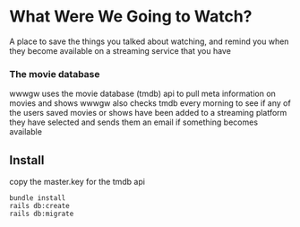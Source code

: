 # What Were We Going to Watch? 

A place to save the things you talked about watching, and remind you when they become available on a streaming service that you have

### The movie database

wwwgw uses the movie database (tmdb) api to pull meta information on movies and shows
wwwgw also checks tmdb every morning to see if any of the users saved movies or shows have been added to a streaming platform they have selected and sends them an email if something becomes available 


## Install

copy the master.key for the tmdb api
```
bundle install
rails db:create
rails db:migrate
```


